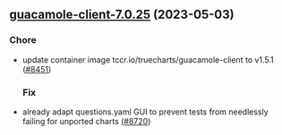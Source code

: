 

## [guacamole-client-7.0.25](https://github.com/truecharts/charts/compare/guacamole-client-7.0.24...guacamole-client-7.0.25) (2023-05-03)

### Chore

- update container image tccr.io/truecharts/guacamole-client to v1.5.1 ([#8451](https://github.com/truecharts/charts/issues/8451))
  
  ### Fix

- already adapt questions.yaml GUI to prevent tests from needlessly failing for unported charts ([#8720](https://github.com/truecharts/charts/issues/8720))
  
  